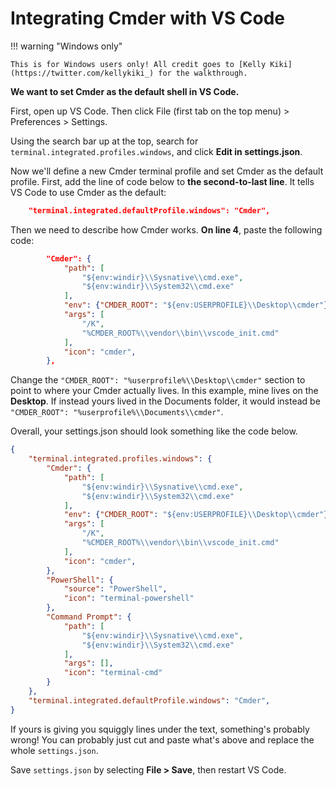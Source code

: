 # Integrating Cmder with VS Code

!!! warning "Windows only"

    This is for Windows users only! All credit goes to [Kelly Kiki](https://twitter.com/kellykiki_) for the walkthrough.

**We want to set Cmder as the default shell in VS Code.**

First, open up VS Code. Then click File (first tab on the top menu) > Preferences > Settings.

Using the search bar up at the top, search for `terminal.integrated.profiles.windows`, and click **Edit in settings.json**.

Now we'll define a new Cmder terminal profile and set Cmder as the default profile. First, add the line of code below to **the second-to-last line**. It tells VS Code to use Cmder as the default:

```json
    "terminal.integrated.defaultProfile.windows": "Cmder",
```

Then we need to describe how Cmder works. **On line 4**, paste the following code:

```json
        "Cmder": {
            "path": [
                "${env:windir}\\Sysnative\\cmd.exe",
                "${env:windir}\\System32\\cmd.exe"
            ],
            "env": {"CMDER_ROOT": "${env:USERPROFILE}\\Desktop\\cmder"},
            "args": [
                "/K",
                "%CMDER_ROOT%\\vendor\\bin\\vscode_init.cmd"
            ],
            "icon": "cmder",
        },
```

Change the `"CMDER_ROOT": "%userprofile%\\Desktop\\cmder"` section to point to where your Cmder actually lives. In this example, mine lives on the **Desktop**. If instead yours lived in the Documents folder, it would instead be `"CMDER_ROOT": "%userprofile%\\Documents\\cmder"`.

Overall, your settings.json should look something like the code below.

```json
{
    "terminal.integrated.profiles.windows": {
        "Cmder": {
            "path": [
                "${env:windir}\\Sysnative\\cmd.exe",
                "${env:windir}\\System32\\cmd.exe"
            ],
            "env": {"CMDER_ROOT": "${env:USERPROFILE}\\Desktop\\cmder"},
            "args": [
                "/K",
                "%CMDER_ROOT%\\vendor\\bin\\vscode_init.cmd"
            ],
            "icon": "cmder",
        },
        "PowerShell": {
            "source": "PowerShell",
            "icon": "terminal-powershell"
        },
        "Command Prompt": {
            "path": [
                "${env:windir}\\Sysnative\\cmd.exe",
                "${env:windir}\\System32\\cmd.exe"
            ],
            "args": [],
            "icon": "terminal-cmd"
        }
    },
    "terminal.integrated.defaultProfile.windows": "Cmder",
}
```

If yours is giving you squiggly lines under the text, something's probably wrong! You can probably just cut and paste what's above and replace the whole `settings.json`.

Save `settings.json` by selecting **File > Save**, then restart VS Code.